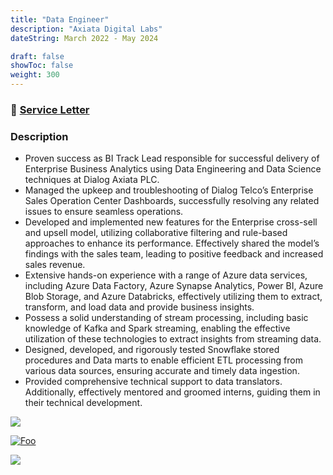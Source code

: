 ```yaml
---
title: "Data Engineer"
description: "Axiata Digital Labs"
dateString: March 2022 - May 2024

draft: false
showToc: false
weight: 300
--- 
```

### 🔗 [Service Letter](https://drive.google.com/file/d/19P0_C5UFmdPR8lmtdlWIEH7WI_hEjmzk/view?usp=drive_link)

### Description

- Proven success as BI Track Lead responsible for successful delivery of Enterprise Business Analytics using Data Engineering and Data Science techniques at Dialog Axiata PLC.
- Managed the upkeep and troubleshooting of Dialog Telco’s Enterprise Sales Operation Center
Dashboards, successfully resolving any related issues to ensure seamless operations.
- Developed and implemented new features for the Enterprise cross-sell and upsell model, utilizing
collaborative filtering and rule-based approaches to enhance its performance. Effectively shared the model’s findings with the sales team, leading to positive feedback and increased sales revenue.
- Extensive hands-on experience with a range of Azure data services, including Azure Data Factory, Azure Synapse Analytics, Power BI, Azure Blob Storage, and Azure Databricks, effectively utilizing them to extract, transform, and load data and provide business insights.
- Possess a solid understanding of stream processing, including basic knowledge of Kafka and Spark
streaming, enabling the effective utilization of these technologies to extract insights from streaming data.
- Designed, developed, and rigorously tested Snowflake stored procedures and Data marts to enable
efficient ETL processing from various data sources, ensuring accurate and timely data ingestion.
- Provided comprehensive technical support to data translators. Additionally, effectively mentored and groomed interns, guiding them in their technical development.


![](/experience/ADL/img1.jpg#center)

[![Foo](/experience/ADL/img2.jpg)](https://youtu.be/n5nPt1XWPrk)

![](/experience/ADL/img3.jpeg#center)